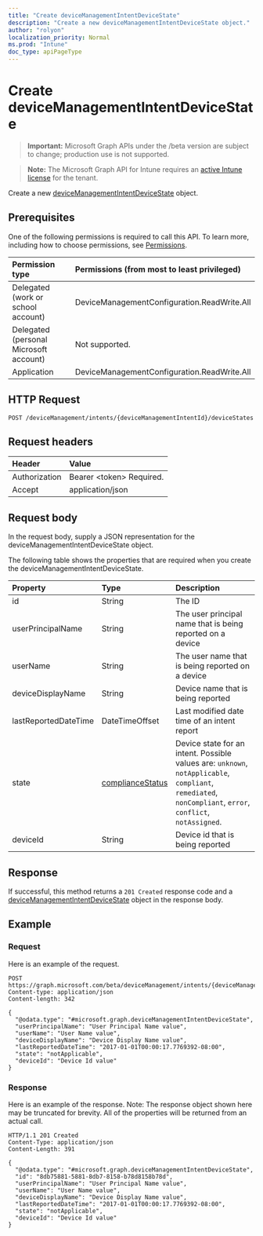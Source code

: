 ```yaml
---
title: "Create deviceManagementIntentDeviceState"
description: "Create a new deviceManagementIntentDeviceState object."
author: "rolyon"
localization_priority: Normal
ms.prod: "Intune"
doc_type: apiPageType
---
```


# Create deviceManagementIntentDeviceState

> **Important:** Microsoft Graph APIs under the /beta version are subject to change; production use is not supported.

> **Note:** The Microsoft Graph API for Intune requires an [active Intune license](https://go.microsoft.com/fwlink/?linkid=839381) for the tenant.

Create a new [deviceManagementIntentDeviceState](../resources/intune-deviceintent-devicemanagementintentdevicestate.md) object.

## Prerequisites
One of the following permissions is required to call this API. To learn more, including how to choose permissions, see [Permissions](/graph/permissions-reference).

|Permission type|Permissions (from most to least privileged)|
|:---|:---|
|Delegated (work or school account)|DeviceManagementConfiguration.ReadWrite.All|
|Delegated (personal Microsoft account)|Not supported.|
|Application|DeviceManagementConfiguration.ReadWrite.All|

## HTTP Request
<!-- {
  "blockType": "ignored"
}
-->
``` http
POST /deviceManagement/intents/{deviceManagementIntentId}/deviceStates
```

## Request headers
|Header|Value|
|:---|:---|
|Authorization|Bearer &lt;token&gt; Required.|
|Accept|application/json|

## Request body
In the request body, supply a JSON representation for the deviceManagementIntentDeviceState object.

The following table shows the properties that are required when you create the deviceManagementIntentDeviceState.

|Property|Type|Description|
|:---|:---|:---|
|id|String|The ID|
|userPrincipalName|String|The user principal name that is being reported on a device|
|userName|String|The user name that is being reported on a device|
|deviceDisplayName|String|Device name that is being reported|
|lastReportedDateTime|DateTimeOffset|Last modified date time of an intent report|
|state|[complianceStatus](../resources/intune-shared-compliancestatus.md)|Device state for an intent. Possible values are: `unknown`, `notApplicable`, `compliant`, `remediated`, `nonCompliant`, `error`, `conflict`, `notAssigned`.|
|deviceId|String|Device id that is being reported|



## Response
If successful, this method returns a `201 Created` response code and a [deviceManagementIntentDeviceState](../resources/intune-deviceintent-devicemanagementintentdevicestate.md) object in the response body.

## Example

### Request
Here is an example of the request.
``` http
POST https://graph.microsoft.com/beta/deviceManagement/intents/{deviceManagementIntentId}/deviceStates
Content-type: application/json
Content-length: 342

{
  "@odata.type": "#microsoft.graph.deviceManagementIntentDeviceState",
  "userPrincipalName": "User Principal Name value",
  "userName": "User Name value",
  "deviceDisplayName": "Device Display Name value",
  "lastReportedDateTime": "2017-01-01T00:00:17.7769392-08:00",
  "state": "notApplicable",
  "deviceId": "Device Id value"
}
```

### Response
Here is an example of the response. Note: The response object shown here may be truncated for brevity. All of the properties will be returned from an actual call.
``` http
HTTP/1.1 201 Created
Content-Type: application/json
Content-Length: 391

{
  "@odata.type": "#microsoft.graph.deviceManagementIntentDeviceState",
  "id": "8db75881-5881-8db7-8158-b78d8158b78d",
  "userPrincipalName": "User Principal Name value",
  "userName": "User Name value",
  "deviceDisplayName": "Device Display Name value",
  "lastReportedDateTime": "2017-01-01T00:00:17.7769392-08:00",
  "state": "notApplicable",
  "deviceId": "Device Id value"
}
```







